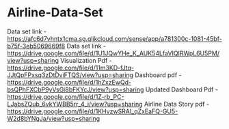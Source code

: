 # Airline-Data-Set
Data set link - https://afc6d7vhntx1cma.sg.qlikcloud.com/sense/app/a781300c-1081-45bf-b75f-3eb5069669f8
Data set link -https://drive.google.com/file/d/1U1JQwYHe_K_AUK54LfaVIQIRWpL6U5PM/view?usp=sharing
Visualization Pdf - https://drive.google.com/file/d/11m3KD-fJtq-JJtQpFPxsq3zDtDviFTQS/view?usp=sharing
Dashboard pdf - https://drive.google.com/file/d/1hZxzEwQd-bsQPhFXCbP9yVsGi8bFKYcJ/view?usp=sharing
Updated Dashboard Pdf - https://drive.google.com/file/d/1Z-rb_PC-LJabsZQub_6vkYWBB5rr_4_i/view?usp=sharing
Airline Data Story pdf - https://drive.google.com/file/d/1KHvzwSRAI_qZxEaFQ-GU5-W2d8bYNgJa/view?usp=sharing
